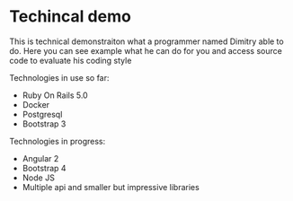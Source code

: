 # Techincal demo

This is technical demonstraiton what a programmer named Dimitry able to do. Here you can see example what he can do for you and access source code to evaluate his coding style

Technologies in use so far:

- Ruby On Rails 5.0
- Docker
- Postgresql
- Bootstrap 3

Technologies in progress:

- Angular 2
- Bootstrap 4 
- Node JS
- Multiple api and smaller but impressive libraries